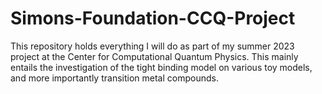 # Simons-Foundation-CCQ-Project
This repository holds everything I will do as part of my summer 2023 project at the Center for Computational Quantum Physics. This mainly entails the investigation of the tight binding model on various toy models, and more importantly transition metal compounds.
